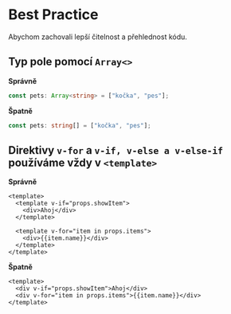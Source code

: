 # Best Practice
Abychom zachovali lepší čitelnost a přehlednost kódu.

## Typ pole pomocí `Array<>`
**Správně**
```ts
const pets: Array<string> = ["kočka", "pes"];
```
**Špatně**
```ts
const pets: string[] = ["kočka", "pes"];
```

## Direktivy `v-for` a `v-if, v-else a v-else-if` používáme vždy v `<template>`
**Správně**
```vue
<template>
  <template v-if="props.showItem">
    <div>Ahoj</div>
  </template>
  
  <template v-for="item in props.items">
    <div>{{item.name}}</div>
  </template>
</template>
```
**Špatně**
```vue
<template>
  <div v-if="props.showItem">Ahoj</div>
  <div v-for="item in props.items">{{item.name}}</div>
</template>
```
